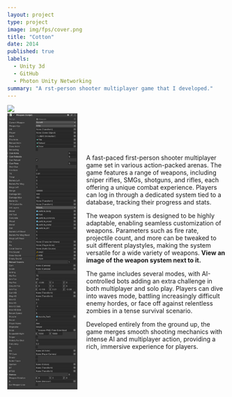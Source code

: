 ```yaml
---
layout: project
type: project
image: img/fps/cover.png
title: "Cotton"
date: 2014
published: true
labels:
  - Unity 3d
  - GitHub
  - Photon Unity Networking
summary: "A rst-person shooter multiplayer game that I developed."
---
```


<img class="img-fluid" src="../img/fps/panal.png">

<div style="display: flex; align-items: center;">
  <!-- Image of the weapon system -->
  <div style="flex: 1;">
    <img src="../img/fps/weapon.png" alt="Weapon System" style="max-width: 100%; height: auto;">
  </div>

  <!-- Description of the game and weapon system -->
  <div style="flex: 2; padding-left: 20px;">
    <p>
      A fast-paced first-person shooter multiplayer game set in various action-packed arenas. The game 
      features a range of weapons, including sniper rifles, SMGs, shotguns, and rifles, each offering a 
      unique combat experience. Players can log in through a dedicated system tied to a database, tracking 
      their progress and stats.
    </p>
    <p>
      The weapon system is designed to be highly adaptable, enabling seamless customization of weapons. 
      Parameters such as fire rate, projectile count, and more can be tweaked to suit different playstyles, 
      making the system versatile for a wide variety of weapons. 
      <strong>View an image of the weapon system next to it.</strong>
    </p>
    <p>
      The game includes several modes, with AI-controlled bots adding an extra challenge in both multiplayer 
      and solo play. Players can dive into waves mode, battling increasingly difficult enemy hordes, or face 
      off against relentless zombies in a tense survival scenario.
    </p>
    <p>
      Developed entirely from the ground up, the game merges smooth shooting mechanics with intense AI and 
      multiplayer action, providing a rich, immersive experience for players.
    </p>
  </div>
</div>

